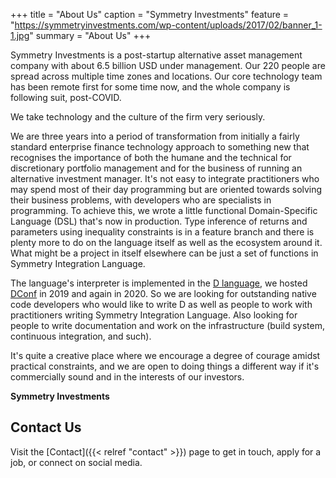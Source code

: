 +++
title = "About Us"
caption = "Symmetry Investments"
feature = "https://symmetryinvestments.com/wp-content/uploads/2017/02/banner_1-1.jpg"
summary = "About Us"
+++

Symmetry Investments is a post-startup alternative asset management company with about 6.5 billion USD under management. Our 220 people are spread across multiple time zones and locations. Our core technology team has been remote first for some time now, and the whole company is following suit, post-COVID.

We take technology and the culture of the firm very seriously.

We are three years into a period of transformation from initially a fairly standard enterprise finance technology approach to something new that recognises the importance of both the humane and the technical for discretionary portfolio management and for the business of running an alternative investment manager. It's not easy to integrate practitioners who may spend most of their day programming but are oriented towards solving their business problems, with developers who are specialists in programming. To achieve this, we wrote a little functional Domain-Specific Language (DSL) that's now in production. Type inference of returns and parameters using inequality constraints is in a feature branch and there is plenty more to do on the language itself as well as the ecosystem around it. What might be a project in itself elsewhere can be just a set of functions in Symmetry Integration Language.

The language's interpreter is implemented in the [D language](https://dlang.org), we hosted [DConf](https://dconf.org) in 2019 and again in 2020. So we are looking for outstanding native code developers who would like to write D as well as people to work with practitioners writing Symmetry Integration Language. Also looking for people to write documentation and work on the infrastructure (build system, continuous integration, and such).

It's quite a creative place where we encourage a degree of courage amidst practical constraints, and we are open to doing things a different way if it's commercially sound and in the interests of our investors.

__Symmetry Investments__

## Contact Us

Visit the [Contact]({{< relref "contact" >}}) page to get in touch, apply for a job, or connect on social media.

